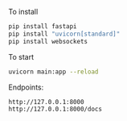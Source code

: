 To install
```bash
pip install fastapi
pip install "uvicorn[standard]"
pip install websockets
```
To start
```bash
uvicorn main:app --reload
```
Endpoints:
```
http://127.0.0.1:8000
http://127.0.0.1:8000/docs
```